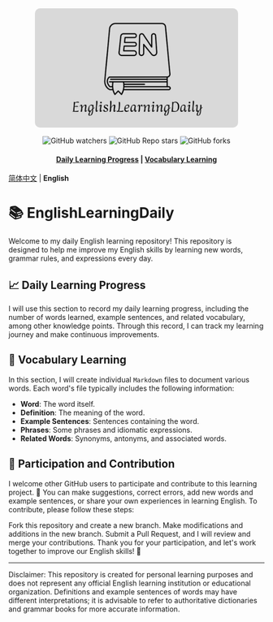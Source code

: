 <!-- LOGO -->
<div align="center">

<a href="https://github.com/zheng-yi-yi/EnglishLearningDaily/">
  <img src="./asset/logo.png" alt="Logo" width="400" style="border-radius: 10px;">
</a>

</br>

<!-- shields -->
![GitHub watchers](https://img.shields.io/github/watchers/zheng-yi-yi/EnglishLearningDaily?style=flat-square&logo=github)
![GitHub Repo stars](https://img.shields.io/github/stars/zheng-yi-yi/EnglishLearningDaily?style=flat-square&logo=github&logoColor=orangered)
![GitHub forks](https://img.shields.io/github/forks/zheng-yi-yi/EnglishLearningDaily?style=flat-square&logo=github&logoColor=lightseagreen)

<h4>
  <a href="#📈-Daily Learning Progress">Daily Learning Progress</a>
  <span> | </span>
  <a href="#📖-Vocabulary Learning">Vocabulary Learning</a>
</h4>

</div>

[简体中文](README_ZH.md) | <strong>English</strong> 


# 📚 EnglishLearningDaily

Welcome to my daily English learning repository! This repository is designed to help me improve my English skills by learning new words, grammar rules, and expressions every day.

## 📈 Daily Learning Progress

I will use this section to record my daily learning progress, including the number of words learned, example sentences, and related vocabulary, among other knowledge points. Through this record, I can track my learning journey and make continuous improvements.

## 📖 Vocabulary Learning

In this section, I will create individual `Markdown` files to document various words. Each word's file typically includes the following information:

- **Word**: The word itself.
- **Definition**: The meaning of the word.
- **Example Sentences**: Sentences containing the word.
- **Phrases**: Some phrases and idiomatic expressions.
- **Related Words**: Synonyms, antonyms, and associated words.


## 🤝 Participation and Contribution

I welcome other GitHub users to participate and contribute to this learning project. 🙌 You can make suggestions, correct errors, add new words and example sentences, or share your own experiences in learning English. To contribute, please follow these steps:

Fork this repository and create a new branch.
Make modifications and additions in the new branch.
Submit a Pull Request, and I will review and merge your contributions.
Thank you for your participation, and let's work together to improve our English skills! 🌟

---

Disclaimer: This repository is created for personal learning purposes and does not represent any official English learning institution or educational organization. Definitions and example sentences of words may have different interpretations; it is advisable to refer to authoritative dictionaries and grammar books for more accurate information.